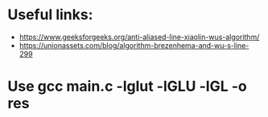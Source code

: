 # Useful links:  
* https://www.geeksforgeeks.org/anti-aliased-line-xiaolin-wus-algorithm/
* https://unionassets.com/blog/algorithm-brezenhema-and-wu-s-line-299

# Use gcc  main.c -lglut -lGLU -lGL -o res